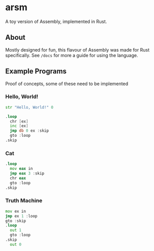 # arsm
A toy version of Assembly, implemented in Rust.

## About
Mostly designed for fun, this flavour of Assembly was made for Rust specifically. See `/docs` for more a guide for using the language.

## Example Programs
Proof of concepts, some of these need to be implemented
### Hello, World!
```asm
str "Hello, World!" 0

.loop
  chr [ex]
  inc [ex]
  jmp db 0 ex :skip
  gto :loop
.skip
```
### Cat
```asm
.loop
  mov eax in
  jmp eax 3 :skip
  chr eax
  gto :loop
.skip
```
### Truth Machine
```asm
mov ex in
jmp ex 1 :loop
gto :skip
.loop
  out 1
  gto :loop
.skip
  out 0
```
